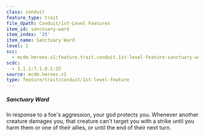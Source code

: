 ```yaml
---
class: conduit
feature_type: trait
file_dpath: Conduit/1st-Level Features
item_id: sanctuary-ward
item_index: '25'
item_name: Sanctuary Ward
level: 1
scc:
  - mcdm.heroes.v1:feature.trait.conduit.1st-level-feature:sanctuary-ward
scdc:
  - 1.1.1:7.1.8.1:25
source: mcdm.heroes.v1
type: feature/trait/conduit/1st-level-feature
---
```


##### Sanctuary Ward

In response to a foe's aggression, your god protects you. Whenever another creature damages you, that creature can't target you with a strike until you harm them or one of their allies, or until the end of their next turn.
